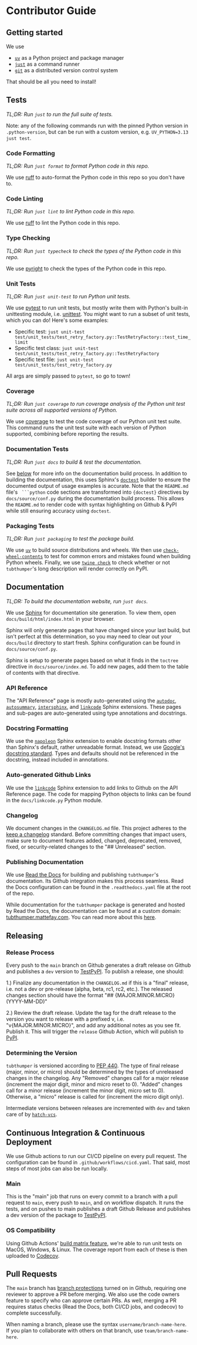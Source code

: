 # Contributor Guide

## Getting started

We use
- [`uv`](https://docs.astral.sh/uv/) as a Python project and package manager
- [`just`](https://just.systems/) as a command runner
- [`git`](https://git-scm.com/) as a distributed version control system

That should be all you need to install!

## Tests

_TL;DR: Run `just` to run the full suite of tests._

Note: any of the following commands run with the pinned Python version in `.python-version`, but can be run with a custom version, e.g. `UV_PYTHON=3.13 just test`.

### Code Formatting

_TL;DR: Run `just format` to format Python code in this repo._

We use [ruff](https://docs.astral.sh/ruff/) to auto-format the Python code in this repo so you don't have to.

### Code Linting

_TL;DR: Run `just lint` to lint Python code in this repo._

We use [ruff](https://docs.astral.sh/ruff/) to lint the Python code in this repo.

### Type Checking

_TL;DR: Run `just typecheck` to check the types of the Python code in this repo._

We use [pyright](https://microsoft.github.io/pyright/#/) to check the types of the Python code in this repo.

### Unit Tests

_TL;DR: Run `just unit-test` to run Python unit tests._

We use [pytest](https://docs.pytest.org/en/stable/) to run unit tests, but mostly write them with Python's built-in unittesting module, i.e. [unittest](https://docs.python.org/3/library/unittest.html). You might want to run a subset of unit tests, which you can do! Here's some examples:
- Specific test: `just unit-test test/unit_tests/test_retry_factory.py::TestRetryFactory::test_time_limit`
- Specific test class: `just unit-test test/unit_tests/test_retry_factory.py::TestRetryFactory`
- Specific test file: `just unit-test test/unit_tests/test_retry_factory.py`

All args are simply passed to `pytest`, so go to town!

### Coverage

_TL;DR: Run `just coverage` to run coverage analysis of the Python unit test suite across all supported versions of Python._

We use [coverage](https://coverage.readthedocs.io/en) to test the code coverage of our Python unit test suite. This command runs the unit test suite with each version of Python supported, combining before reporting the results.

### Documentation Tests

_TL;DR: Run `just docs` to build & test the documentation._

See [below](#documentation) for more info on the documentation build process. In addition to building the documentation, this uses Sphinx's [`doctest`](https://www.sphinx-doc.org/en/master/usage/extensions/doctest.html) builder to ensure the documented output of usage examples is accurate. Note that the `README.md` file's ` ```python` code sections are transformed into `{doctest}` directives by `docs/source/conf.py` during the documentation build process. This allows the `README.md` to render code with syntax highlighting on Github & PyPI while still ensuring accuracy using `doctest`.

### Packaging Tests

_TL;DR: Run `just packaging` to test the package build._

We use [`uv`](https://docs.astral.sh/uv/) to build source distributions and wheels. We then use [`check-wheel-contents`](https://github.com/jwodder/check-wheel-contents) to test for common errors and mistakes found when building Python wheels. Finally, we use [`twine check`](https://twine.readthedocs.io/en/latest/#twine-check) to check whether or not `tubthumper`'s long description will render correctly on PyPI.

## Documentation

_TL;DR: To build the documentation website, run `just docs`._

We use [Sphinx](https://www.sphinx-doc.org/en/master/index.html) for documentation site generation. To view them, open `docs/build/html/index.html` in your browser.

Sphinx will only generate pages that have changed since your last build, but isn't perfect at this determination, so you may need to clear out your `docs/build` directory to start fresh. Sphinx configuration can be found in `docs/source/conf.py`.

Sphinx is setup to generate pages based on what it finds in the `toctree` directive in `docs/source/index.md`. To add new pages, add them to the table of contents with that directive.

### API Reference

The "API Reference" page is mostly auto-generated using the [`autodoc`](https://www.sphinx-doc.org/en/master/usage/extensions/autodoc.html), [`autosummary`](https://www.sphinx-doc.org/en/master/usage/extensions/autosummary.html), [`intersphinx`](https://www.sphinx-doc.org/en/master/usage/extensions/intersphinx.html), and [`linkcode`](https://www.sphinx-doc.org/en/master/usage/extensions/viewcode.html) Sphinx extensions. These pages and sub-pages are auto-generated using type annotations and docstrings.

### Docstring Formatting

We use the [`napoleon`](https://www.sphinx-doc.org/en/master/usage/extensions/napoleon.html) Sphinx extension to enable docstring formats other than Sphinx's default, rather unreadable format. Instead, we use [Google's docstring standard](https://google.github.io/styleguide/pyguide.html#38-comments-and-docstrings). Types and defaults should not be referenced in the docstring, instead included in annotations.

### Auto-generated Github Links

We use the [`linkcode`](https://www.sphinx-doc.org/en/master/usage/extensions/linkcode.html) Sphinx extension to add links to Github on the API Reference page. The code for mapping Python objects to links can be found in the `docs/linkcode.py` Python module.

### Changelog

We document changes in the `CHANGELOG.md` file. This project adheres to the [keep a changelog](https://keepachangelog.com/en/1.0.0/) standard. Before committing changes that impact users, make sure to document features added, changed, deprecated, removed, fixed, or security-related changes to the "## Unreleased" section.

### Publishing Documentation

We use [Read the Docs](https://docs.readthedocs.io/en/stable/index.html) for building and publishing `tubthumper`'s documentation. Its Github integration makes this process seamless. Read the Docs configuration can be found in the `.readthedocs.yaml` file at the root of the repo.

While documentation for the `tubthumper` package is generated and hosted by Read the Docs, the documentation can be found at a custom domain: [tubthumper.mattefay.com](https://tubthumper.mattefay.com). You can read more about this [here](https://docs.readthedocs.io/en/stable/custom_domains.html).

## Releasing

### Release Process

Every push to the `main` branch on Github generates a draft release on Github and publishes a `dev` version to [TestPyPI](https://test.pypi.org). To publish a release, one should:

1.) Finalize any documentation in the `CHANGELOG.md` if this is a "final" release, i.e. not a dev or pre-release (alpha, beta, rc1, rc2, etc.). The released changes section should have the format "## {MAJOR.MINOR.MICRO} (YYYY-MM-DD)"

2.) Review the draft release. Update the tag for the draft release to the version you want to release with a prefixed v, i.e. "v{MAJOR.MINOR.MICRO}", and add any additional notes as you see fit. Publish it. This will trigger the `release` Github Action, which will publish to [PyPI](https://pypi.org).

### Determining the Version

`tubthumper` is versioned according to [PEP 440](https://www.python.org/dev/peps/pep-0440/). The type of final release (major, minor, or micro) should be determined by the types of unreleased changes in the changelog. Any "Removed" changes call for a major release (increment the major digit, minor and micro reset to 0). "Added" changes call for a minor release (increment the minor digit, micro set to 0). Otherwise, a "micro" release is called for (increment the micro digit only).

Intermediate versions between releases are incremented with `dev` and taken care of by [`hatch-vcs`](https://github.com/ofek/hatch-vcs).

## Continuous Integration & Continuous Deployment

We use Github actions to run our CI/CD pipeline on every pull request. The configuration can be found in `.github/workflows/cicd.yaml`. That said, most steps of most jobs can also be run locally.

### Main

This is the "main" job that runs on every commit to a branch with a pull request to `main`, every push to `main`, and on workflow dispatch. It runs the tests, and on pushes to main publishes a draft Github Release and publishes a dev version of the package to [TestPyPI](https://test.pypi.org).

### OS Compatibility

Using Github Actions' [build matrix feature](https://docs.github.com/en/actions/learn-github-actions/managing-complex-workflows#using-a-build-matrix), we're able to run unit tests on MacOS, Windows, & Linux. The coverage report from each of these is then uploaded to [Codecov](https://about.codecov.io/).

## Pull Requests

The `main` branch has [branch protections](https://help.github.com/en/github/administering-a-repository/about-protected-branches) turned on in Github, requiring one reviewer to approve a PR before merging. We also use the code owners feature to specify who can approve certain PRs. As well, merging a PR requires status checks (Read the Docs, both CI/CD jobs, and codecov) to complete successfully.

When naming a branch, please use the syntax `username/branch-name-here`. If you plan to collaborate with others on that branch, use `team/branch-name-here`.
